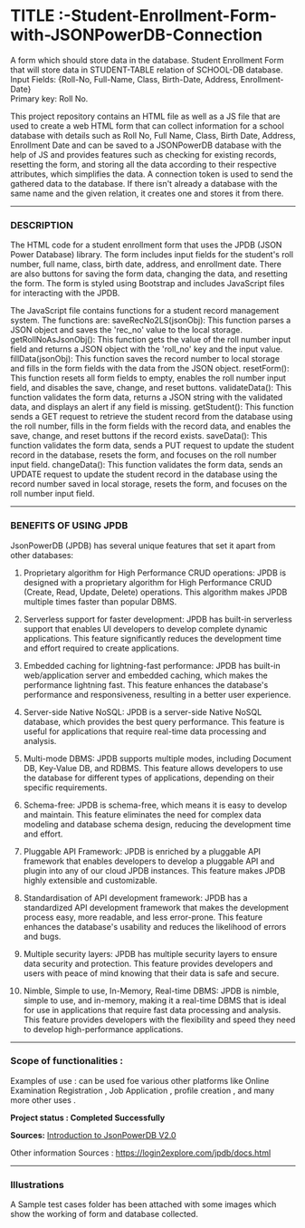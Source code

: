 # TITLE :-Student-Enrollment-Form-with-JSONPowerDB-Connection

A form which should store data in the database. Student Enrollment Form that will store data in STUDENT-TABLE relation of SCHOOL-DB database.  
Input Fields: {Roll-No, Full-Name, Class, Birth-Date, Address, Enrollment-Date}  
Primary key: Roll No.


This project repository contains an HTML file as well as a JS file that are used to create a web HTML form that can collect information for a school database with details such as Roll No, Full Name, Class, Birth Date, Address, Enrollment Date and can be saved to a JSONPowerDB database with the help of JS and provides features such as checking for existing records, resetting the form, and storing all the data according to their respective attributes, which simplifies the data. A connection token is used to send the gathered data to the database. If there isn't already a database with the same name and the given relation, it creates one and stores it from there.

---------------------------------------------------------------

### DESCRIPTION

The HTML code for a student enrollment form that uses the JPDB (JSON Power Database) library. The form includes input fields for the student's roll number, full name, class, birth date, address, and enrollment date. There are also buttons for saving the form data, changing the data, and resetting the form. The form is styled using Bootstrap and includes JavaScript files for interacting with the JPDB.



The JavaScript file contains functions for a student record management system. The functions are:
saveRecNo2LS(jsonObj): This function parses a JSON object and saves the 'rec_no' value to the local storage.
getRollNoAsJsonObj(): This function gets the value of the roll number input field and returns a JSON object with the 'roll_no' key and the input value.
fillData(jsonObj): This function saves the record number to local storage and fills in the form fields with the data from the JSON object.
resetForm(): This function resets all form fields to empty, enables the roll number input field, and disables the save, change, and reset buttons.
validateData(): This function validates the form data, returns a JSON string with the validated data, and displays an alert if any field is missing.
getStudent(): This function sends a GET request to retrieve the student record from the database using the roll number, fills in the form fields with the record data, and enables the save, change, and reset buttons if the record exists.
saveData(): This function validates the form data, sends a PUT request to update the student record in the database, resets the form, and focuses on the roll number input field.
changeData(): This function validates the form data, sends an UPDATE request to update the student record in the database using the record number saved in local storage, resets the form, and focuses on the roll number input field.

---------------------------------------------------------------

### BENEFITS OF USING JPDB

JsonPowerDB (JPDB) has several unique features that set it apart from other databases:

  1) Proprietary algorithm for High Performance CRUD operations: JPDB is designed with a proprietary algorithm for High Performance CRUD (Create, Read, Update, Delete)     operations. This algorithm makes JPDB multiple times faster than popular DBMS.

  2) Serverless support for faster development: JPDB has built-in serverless support that enables UI developers to develop complete dynamic applications. This feature      significantly reduces the development time and effort required to create applications.

  3) Embedded caching for lightning-fast performance: JPDB has built-in web/application server and embedded caching, which makes the performance lightning fast. This        feature enhances the database's performance and responsiveness, resulting in a better user experience.

  4) Server-side Native NoSQL: JPDB is a server-side Native NoSQL database, which provides the best query performance. This feature is useful for applications that          require real-time data processing and analysis.

  5) Multi-mode DBMS: JPDB supports multiple modes, including Document DB, Key-Value DB, and RDBMS. This feature allows developers to use the database for different        types of applications, depending on their specific requirements.

  6) Schema-free: JPDB is schema-free, which means it is easy to develop and maintain. This feature eliminates the need for complex data modeling and database schema        design, reducing the development time and effort.

  7) Pluggable API Framework: JPDB is enriched by a pluggable API framework that enables developers to develop a pluggable API and plugin into any of our cloud JPDB        instances. This feature makes JPDB highly extensible and customizable.

  8) Standardisation of API development framework: JPDB has a standardized API development framework that makes the development process easy, more readable, and less        error-prone. This feature enhances the database's usability and reduces the likelihood of errors and bugs.

  9) Multiple security layers: JPDB has multiple security layers to ensure data security and protection. This feature provides developers and users with peace of mind      knowing that their data is safe and secure.

 10) Nimble, Simple to use, In-Memory, Real-time DBMS: JPDB is nimble, simple to use, and in-memory, making it a real-time DBMS that is ideal for use in applications        that require fast data processing and analysis. This feature provides developers with the flexibility and speed they need to develop high-performance                  applications.

---------------------------------------------------------------

### Scope of functionalities :

Examples of use : can be used foe various other platforms like Online Examination Registration , Job Application , profile creation , and many more other uses .

**Project status : Completed Successfully**

**Sources:** [Introduction to JsonPowerDB V2.0 ](https://careers.login2explore.com/course/view.php?id=14)

Other information Sources : https://login2explore.com/jpdb/docs.html

---------------------------------------------------------------

### Illustrations
A Sample test cases folder has been attached with some images which show the working of form and database collected.

